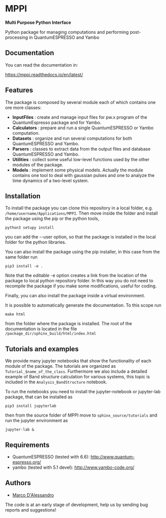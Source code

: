 # MPPI
__Multi Purpose Python Interface__  

Python package for managing computations and performing post-processing in QuantumESPRESSO and Yambo

## Documentation
You can read the documentation in:  

https://mppi.readthedocs.io/en/latest/

## Features
The package is composed by several module each of which contains one ore more classes:

- __InputFiles__ : create and manage input files for pw.x program of the QuantumEspresso package and for Yambo.
- __Calculators__ : prepare and run a single QuantumESPRESSO or Yambo computation.
- __Datasets__ : organize and run several computations for both QuantumESPRESSO and Yambo.
- __Parsers__ : classes to extract data from the output files and database QuantumESPRESSO and Yambo.
- __Utilities__ : collect some useful low-level functions used by the other modules of the package.
- __Models__ : implement some physical models. Actually the module contains one tool to deal with gaussian pulses
               and one to analyze the time dynamics of a two-level system.

## Installation
To install the package you can clone this repository in a local folder, e.g. `/home/username/Applications/MPPI`.
Then move inside the folder and install the package using the pip or the python tools,

    python3 setupy install

you can add the --user option, so that the package is installed in the local folder for the python libraries.

You can also install the package using the pip installer, in this case from the same folder run

    pip3 install -e .

Note that the _editable_ -e option creates a link from the location of the package to local python repository folder.
In this way you do not need to recompile the package if you make some modifications, useful for coding.

Finally, you can also install the package inside a virtual environment.

It is possible to automatically generate the documentation. To this scope run

    make html

from the folder where the package is installed. The root of the documentation is located in the file
`/package_dir/sphinx_build/html/index.html`

## Tutorials and examples
We provide many jupyter notebooks that show the functionality of each module of the package.
The tutorials are organized as `Tutorial_$name_of_the_class`. Furthermore we also include a detailed
example of Band structure calculation for various systems, this topic is included in the
`Analysis_BandStructure` notebook.

To run the notebooks you need to install the jupyter-notebook or jupyter-lab package, that can be installed as

    pip3 install jupyterlab

then from the source folder of MPPI move to `sphinx_source/tutorials` and run the jupyter environment as

    jupyter-lab &

## Requirements
- QuantumESPRESSO (tested with 6.6): http://www.quantum-espresso.org/
- yambo (tested with 5.1 devel): http://www.yambo-code.org/

## Authors
- [Marco D'Alessandro](https://github.com/marcodalessandro76/)

The code is at an early stage of development, help us by sending bug reports and suggestions!

